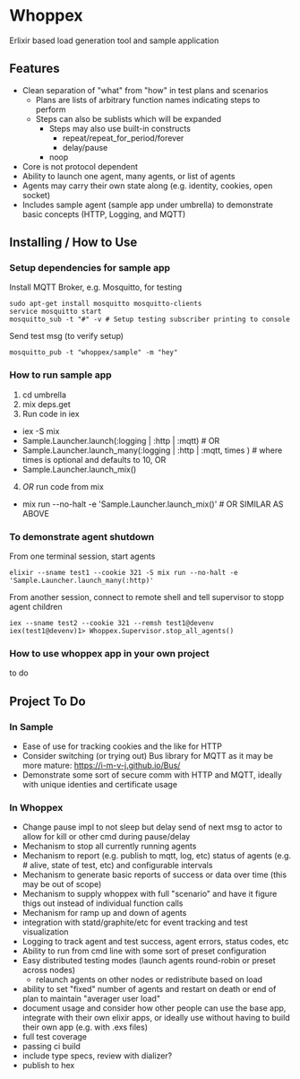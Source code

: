 # Whoppex

Erlixir based load generation tool and sample application

## Features

* Clean separation of "what" from "how" in test plans and scenarios
  * Plans are lists of arbitrary function names indicating steps to perform
  * Steps can also be sublists which will be expanded
	* Steps may also use built-in constructs
		* repeat/repeat_for_period/forever
		* delay/pause
    * noop
* Core is not protocol dependent
* Ability to launch one agent, many agents, or list of agents
* Agents may carry their own state along (e.g. identity, cookies, open socket)
* Includes sample agent (sample app under umbrella) to demonstrate basic concepts (HTTP, Logging, and MQTT)

## Installing / How to Use

### Setup dependencies for sample app

Install MQTT Broker, e.g. Mosquitto, for testing

    sudo apt-get install mosquitto mosquitto-clients
    service mosquitto start
    mosquitto_sub -t "#" -v # Setup testing subscriber printing to console

Send test msg (to verify setup)

    mosquitto_pub -t "whoppex/sample" -m "hey"

### How to run sample app

1. cd umbrella
2. mix deps.get
3. Run code in iex
  * iex -S mix
  * Sample.Launcher.launch(:logging | :http | :mqtt) # OR
  * Sample.Launcher.launch_many(:logging | :http | :mqtt, times ) # where times is optional and defaults to 10, OR
  * Sample.Launcher.launch_mix()
4. _OR_ run code from mix
  * mix run --no-halt -e 'Sample.Launcher.launch_mix()' # OR SIMILAR AS ABOVE

### To demonstrate agent shutdown

From one terminal session, start agents

    elixir --sname test1 --cookie 321 -S mix run --no-halt -e 'Sample.Launcher.launch_many(:http)'

From another session, connect to remote shell and tell supervisor to stopp agent children

    iex --sname test2 --cookie 321 --remsh test1@devenv
    iex(test1@devenv)1> Whoppex.Supervisor.stop_all_agents()

### How to use whoppex app in your own project

to do

## Project To Do

### In Sample

- Ease of use for tracking cookies and the like for HTTP
- Consider switching (or trying out) Bus library for MQTT as it may be more mature: https://i-m-v-j.github.io/Bus/
- Demonstrate some sort of secure comm with HTTP and MQTT, ideally with unique identies and certificate usage

### In Whoppex

- Change pause impl to not sleep but delay send of next msg to actor to allow for kill or other cmd during pause/delay
- Mechanism to stop all currently running agents
- Mechanism to report (e.g. publish to mqtt, log, etc) status of agents (e.g. # alive, state of test, etc) and configurable intervals
- Mechanism to generate basic reports of success or data over time (this may be out of scope)
- Mechanism to supply whoppex with full "scenario" and have it figure thigs out instead of individual function calls
- Mechanism for ramp up and down of agents
- integration with statd/graphite/etc for event tracking and test visualization
- Logging to track agent and test success, agent errors, status codes, etc
- Ability to run from cmd line with some sort of preset configuration
- Easy distributed testing modes (launch agents round-robin or preset across nodes)
	- relaunch agents on other nodes or redistribute based on load
- ability to set "fixed" number of agents and restart on death or end of plan to maintain "averager user load"
- document usage and consider how other people can use the base app, integrate with their own
    elixir apps, or ideally use without having to build their own app (e.g. with .exs files)
- full test coverage
- passing ci build
- include type specs, review with dializer?
- publish to hex

